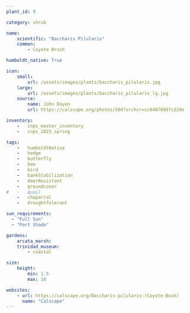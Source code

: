 ```yaml
---
plant_id: 9

category: shrub

name: 
    scientific: "Baccharis Pilularis"  
    common: 
        - Coyote Brush 

humboldt_native: True

icon: 
    small: 
        url: /assets/images/plants/baccharis_pilularis.jpg 
    large: 
        url: /assets/images/plants/baccharis_pilularis_lg.jpg 
    source: 
        name: John Doyen 
        url: https://calscape.org/photos/504?srchcr=sc640789dfc22de 

inventory: 
    -   cnps_master_inventory
    -   cnps_2023_spring

tags:  
    -   humboldtNative
    -   hedge
    -   butterfly
    -   bee
    -   bird
    -   bankStabilization
    -   deerResistant
    -   groundcover
#   -   quail
    -   chaparral
    -   droughtTolerant

sun_requirements:
  - "Full Sun"
  - "Part Shade"

gardens:
    arcata_marsh:
    trinidad_museum:
        - coastal

size:
    height: 
        min: 1.5
        max: 10

websites:
    - url: https://calscape.org/Baccharis-pilularis-(Coyote-Bush) 
      name: "Calscape"
---
```

